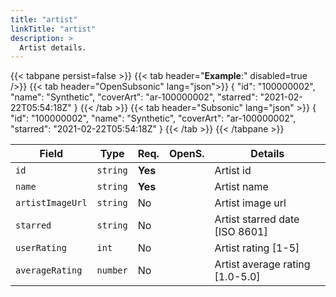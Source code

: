 ```yaml
---
title: "artist"
linkTitle: "artist"
description: >
  Artist details.
---
```


{{< tabpane persist=false >}}
{{< tab header="**Example**:" disabled=true />}}
{{< tab header="OpenSubsonic" lang="json">}}
{
  "id": "100000002",
  "name": "Synthetic",
  "coverArt": "ar-100000002",
  "starred": "2021-02-22T05:54:18Z"
}
{{< /tab >}}
{{< tab header="Subsonic" lang="json" >}}
{
  "id": "100000002",
  "name": "Synthetic",
  "coverArt": "ar-100000002",
  "starred": "2021-02-22T05:54:18Z"
}
{{< /tab >}}
{{< /tabpane >}}

| Field            | Type     | Req.    | OpenS. | Details                         |
| ---------------- | -------- | ------- | ------ | ------------------------------- |
| `id`             | `string` | **Yes** |        | Artist id                       |
| `name`           | `string` | **Yes** |        | Artist name                     |
| `artistImageUrl` | `string` | No      |        | Artist image url                |
| `starred`        | `string` | No      |        | Artist starred date [ISO 8601]  |
| `userRating`     | `int`    | No      |        | Artist rating [1-5]             |
| `averageRating`  | `number` | No      |        | Artist average rating [1.0-5.0] |
